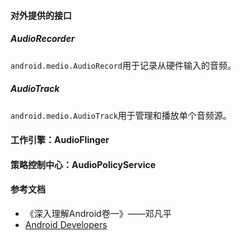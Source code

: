 #### 对外提供的接口

##### AudioRecorder

`android.medio.AudioRecord`用于记录从硬件输入的音频。

##### AudioTrack

`android.medio.AudioTrack`用于管理和播放单个音频源。

#### 工作引擎：AudioFlinger

#### 策略控制中心：AudioPolicyService

#### 参考文档

- 《深入理解Android卷一》——邓凡平
- [Android Developers](https://developer.android.google.cn/)

